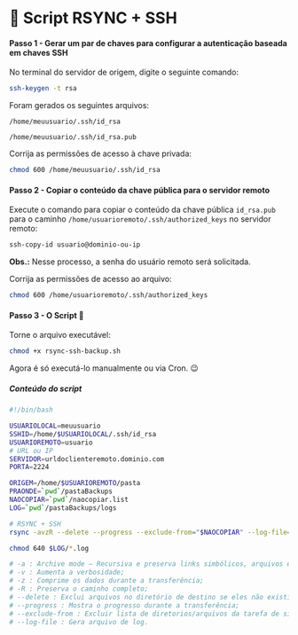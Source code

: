 # 🐧 Script RSYNC + SSH

#### Passo 1 - Gerar um par de chaves para configurar a autenticação baseada em chaves SSH

No terminal do servidor de origem, digite o seguinte comando:

```bash
ssh-keygen -t rsa
```

Foram gerados os seguintes arquivos:

`/home/meuusuario/.ssh/id_rsa`

`/home/meuusuario/.ssh/id_rsa.pub`

Corrija as permissões de acesso à chave privada:

```bash
chmod 600 /home/meuusuario/.ssh/id_rsa
```

#### Passo 2 - Copiar o conteúdo da chave pública para o servidor remoto

Execute o comando para copiar o conteúdo da chave pública `id_rsa.pub` para o caminho `/home/usuarioremoto/.ssh/authorized_keys` no servidor remoto:

```bash
ssh-copy-id usuario@dominio-ou-ip
```

**Obs.:** Nesse processo, a senha do usuário remoto será solicitada.

Corrija as permissões de acesso ao arquivo:

```bash
chmod 600 /home/usuarioremoto/.ssh/authorized_keys
```

#### Passo 3 - O Script 📃

Torne o arquivo executável:

```bash
chmod +x rsync-ssh-backup.sh
```

Agora é só executá-lo manualmente ou via Cron. 😉

##### Conteúdo do script

```bash
#!/bin/bash

USUARIOLOCAL=meuusuario
SSHID=/home/$USUARIOLOCAL/.ssh/id_rsa
USUARIOREMOTO=usuario
# URL ou IP
SERVIDOR=urldoclienteremoto.dominio.com
PORTA=2224

ORIGEM=/home/$USUARIOREMOTO/pasta
PRAONDE=`pwd`/pastaBackups
NAOCOPIAR=`pwd`/naocopiar.list
LOG=`pwd`/pastaBackups/logs

# RSYNC + SSH
rsync -avzR --delete --progress --exclude-from="$NAOCOPIAR" --log-file="$LOG/backup-`date +%d.%m.%y-%H.%M`.log" -e "ssh -p $PORTA -i $SSHID" $USUARIO@$SERVIDOR:$ORIGEM "$PRAONDE"

chmod 640 $LOG/*.log

# -a : Archive mode – Recursiva e preserva links simbólicos, arquivos especiais de dispositivo, hora de modificação, o grupo, proprietário e permissões;
# -v : Aumenta a verbosidade;
# -z : Comprime os dados durante a transferência;
# -R : Preserva o caminho completo;
# --delete : Exclui arquivos no diretório de destino se eles não existirem no diretório de origem;
# --progress : Mostra o progresso durante a transferência;
# --exclude-from : Excluir lista de diretorios/arquivos da tarefa de sincronização;
# --log-file : Gera arquivo de log.
```
